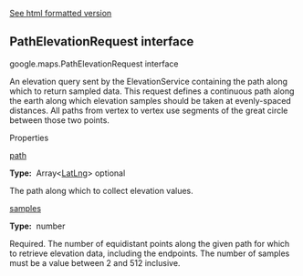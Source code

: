 [See html formatted version](https://huasofoundries.github.io/google-maps-documentation/PathElevationRequest.html)


PathElevationRequest interface
------------------------------

google.maps.PathElevationRequest interface

An elevation query sent by the ElevationService containing the path along which to return sampled data. This request defines a continuous path along the earth along which elevation samples should be taken at evenly-spaced distances. All paths from vertex to vertex use segments of the great circle between those two points.

Properties

[path](#PathElevationRequest.path)

**Type:**  Array<[LatLng](LatLng.md)\> optional

The path along which to collect elevation values.

[samples](#PathElevationRequest.samples)

**Type:**  number

Required. The number of equidistant points along the given path for which to retrieve elevation data, including the endpoints. The number of samples must be a value between 2 and 512 inclusive.
